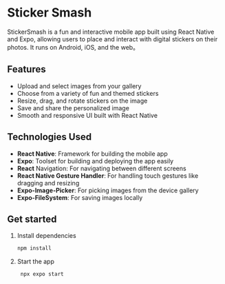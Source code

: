 # Sticker Smash  

StickerSmash is a fun and interactive mobile app built using React Native and Expo, allowing users to place and interact with digital stickers on their photos. It runs on Android, iOS, and the web。

## Features
- Upload and select images from your gallery  
- Choose from a variety of fun and themed stickers  
- Resize, drag, and rotate stickers on the image  
- Save and share the personalized image  
- Smooth and responsive UI built with React Native
## Technologies Used
- **React Native**: Framework for building the mobile app
- **Expo**: Toolset for building and deploying the app easily
- **React** Navigation: For navigating between different screens
- **React Native Gesture Handler**: For handling touch gestures like dragging and resizing
- **Expo-Image-Picker**: For picking images from the device gallery
- **Expo-FileSystem**: For saving images locally  

## Get started

1. Install dependencies

   ```bash
   npm install
   ```

2. Start the app

   ```bash
    npx expo start
   ```
